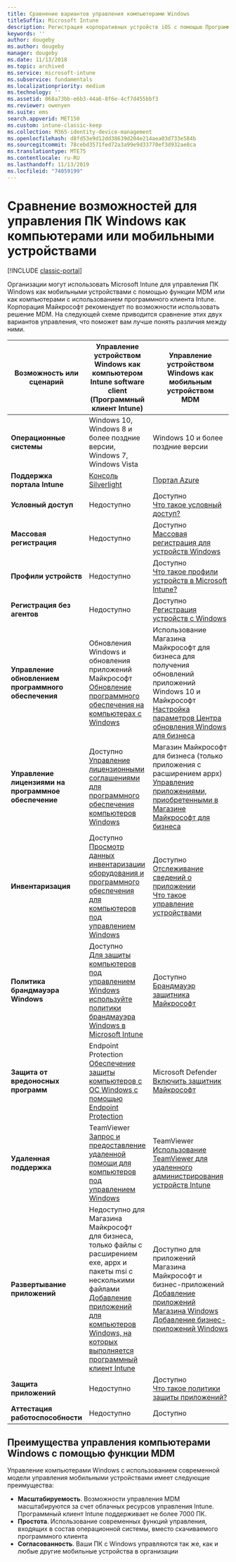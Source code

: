 ```yaml
---
title: Сравнение вариантов управления компьютерами Windows
titleSuffix: Microsoft Intune
description: Регистрация корпоративных устройств iOS с помощью Программы регистрации устройств Apple (DEP) или Apple Configurator.
keywords: ''
author: dougeby
ms.author: dougeby
manager: dougeby
ms.date: 11/13/2018
ms.topic: archived
ms.service: microsoft-intune
ms.subservice: fundamentals
ms.localizationpriority: medium
ms.technology: ''
ms.assetid: 068a73bb-e6b3-44a6-8f6e-4cf7d455bbf3
ms.reviewer: owenyen
ms.suite: ems
search.appverid: MET150
ms.custom: intune-classic-keep
ms.collection: M365-identity-device-management
ms.openlocfilehash: d8fd53e9d12dd38639d204e214aea03d733e584b
ms.sourcegitcommit: 78cebd3571fed72a3a99e9d33770ef3d932ae8ca
ms.translationtype: MTE75
ms.contentlocale: ru-RU
ms.lasthandoff: 11/13/2019
ms.locfileid: "74059199"
---
```

# <a name="compare-managing-windows-pcs-as-computers-or-mobile-devices"></a>Сравнение возможностей для управления ПК Windows как компьютерами или мобильными устройствами

[!INCLUDE [classic-portal](../includes/classic-portal.md)]

Организации могут использовать Microsoft Intune для управления ПК Windows как мобильными устройствами с помощью функции MDM или как компьютерами с использованием программного клиента Intune.  Корпорация Майкрософт рекомендует по возможности использовать решение MDM. На следующей схеме приводится сравнение этих двух вариантов управления, что поможет вам лучше понять различия между ними.

|**Возможность или сценарий** |**Управление устройством Windows как компьютером**<br>Intune software client (Программный клиент Intune) | **Управление устройством Windows как мобильным устройством**<br>MDM |
|--------------|-------------------------------|-------------------------------|
|**Операционные системы** |Windows 10, Windows 8 и более поздние версии, Windows 7, Windows Vista | Windows 10 и более поздние версии |
|**Поддержка портала Intune** |[Консоль Silverlight](https://manage.microsoft.com)|[Портал Azure](https://portal.azure.com) |
|**Условный доступ**|Недоступно|Доступно <br>[Что такое условный доступ?](../protect/conditional-access.md)|
|**Массовая регистрация**|Недоступно|Доступно <br>[Массовая регистрация для устройств Windows](../enrollment/windows-bulk-enroll.md)|
|**Профили устройств**|Недоступно|Доступно <br>[Что такое профили устройств в Microsoft Intune?](../configuration/device-profiles.md)|
|**Регистрация без агентов**|Недоступно |Доступно<br>[Регистрация устройств с Windows](../enrollment/windows-enroll.md)|
|**Управление обновлением программного обеспечения**| Обновления Windows и обновления приложений Майкрософт<br>[Обновление программного обеспечения на компьютерах с Windows](../keep-windows-pcs-up-to-date-with-software-updates-in-microsoft-intune.md)|Использование Магазина Майкрософт для бизнеса для получения обновлений приложений Windows 10 и Майкрософт<br> [Настройка параметров Центра обновления Windows для бизнеса](../protect/windows-update-for-business-configure.md) |
|**Управление лицензиями на программное обеспечение**|Доступно <br>[Управление лицензионными соглашениями для программного обеспечения компьютеров Windows](../manage-license-agreements-for-windows-pc-software-in-microsoft-intune.md)|Магазин Майкрософт для бизнеса (только приложения с расширением appx)<br>[Управление приложениями, приобретенными в Магазине Майкрософт для бизнеса](../apps/windows-store-for-business.md)|
|**Инвентаризация**|Доступно <br>[Просмотр данных инвентаризации оборудования и программного обеспечения для компьютеров под управлением Windows](view-hardware-and-software-inventory-for-windows-pcs-in-microsoft-intune.md)|Доступно <br>[Отслеживание сведений о приложении](../apps/apps-monitor.md)<br>[Что такое управление устройствами](../remote-actions/device-management.md)|
|**Политика брандмауэра Windows**|Доступно <br>[Для защиты компьютеров под управлением Windows используйте политики брандмауэра Windows в Microsoft Intune](../help-protect-windows-pcs-using-windows-firewall-policies-in-microsoft-intune.md) |Доступно <br>[Брандмауэр защитника Майкрософт](../protect/endpoint-protection-windows-10.md#microsoft-defender-firewall)|
|**Защита от вредоносных программ**|Endpoint Protection<br>[Обеспечение защиты компьютеров с ОС Windows с помощью Endpoint Protection](../help-secure-windows-pcs-with-endpoint-protection-for-microsoft-intune.md)|Microsoft Defender<br>[Включить защитник Майкрософт](../protect/advanced-threat-protection.md)|
|**Удаленная поддержка** |TeamViewer<br>[Запрос и предоставление удаленной помощи для компьютеров под управлением Windows](request-and-provide-remote-assistance-for-windows-pcs-in-microsoft-intune.md)|TeamViewer<br> [Использование TeamViewer для удаленного администрирования устройств Intune](../remote-actions/teamviewer-support.md) |
|**Развертывание приложений** | Недоступно для Магазина Майкрософт для бизнеса,<br>только файлы с расширением exe, appx и пакеты msi с несколькими файлами<br>[Добавление приложений для компьютеров Windows, на которых выполняется программный клиент Intune](add-apps-for-windows-pcs-in-microsoft-intune.md)|Доступно для приложений Магазина Майкрософт и бизнес-приложений<br>[Добавление приложений Магазина Windows](../apps/store-apps-windows.md)<br>[Добавление бизнес-приложений Windows](../apps/lob-apps-windows.md)|
|**Защита приложений**|Недоступно|Доступно <br>[Что такое политики защиты приложений?](../apps/app-protection-policy.md)|
|**Аттестация работоспособности**|Недоступно|Доступно|


## <a name="advantages-of-mdm-windows-pc-management"></a>Преимущества управления компьютерами Windows с помощью функции MDM
Управление компьютерами Windows с использованием современной модели управления мобильными устройствами имеет следующие преимущества:
- **Масштабируемость**. Возможности управления MDM масштабируются за счет облачных ресурсов управления Intune. Программный клиент Intune поддерживает не более 7000 ПК.
- **Простота**. Использование современных функций управления, входящих в состав операционной системы, вместо скачиваемого программного клиента
- **Согласованность**. Ваши ПК с Windows управляются так же, как и любые другие мобильные устройства в организации
<!-- - **Cloud optimization** - -->
